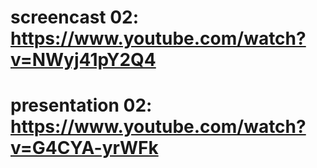 # screencast 02: https://www.youtube.com/watch?v=NWyj41pY2Q4
# presentation 02: https://www.youtube.com/watch?v=G4CYA-yrWFk
